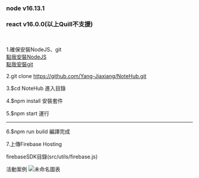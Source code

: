 <h3>node v16.13.1<br><br>
react v16.0.0(以上Quill不支援)</h3><br>

1.確保安裝NodeJS、git<br>
<a href="https://nodejs.org/dist/v16.13.1/node-v16.13.1-x64.msi">點我安裝NodeJS</a><br>
<a class="button" id="download-link" href="/download/win">點我安裝git</a>

2.git clone https://github.com/Yang-Jiaxiang/NoteHub.git

3.$cd NoteHub
進入目錄

4.$npm install
安裝套件

5.$npm start 
運行

------------------------------------------------------

6.$npm run build
編譯完成

7.上傳Firebase Hosting


firebaseSDK目錄(src/utils/firebase.js)


活動案例
![未命名圖表](https://user-images.githubusercontent.com/81738019/148055451-aab1c376-7303-4713-aa04-167e95152bef.jpg)

